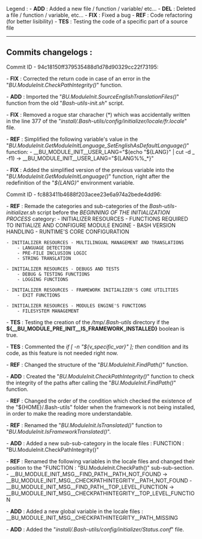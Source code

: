 Legend :
    - **ADD** : Added a new file / function / variable/ etc...
    - **DEL** : Deleted a file / function / variable, etc...
    - **FIX** : Fixed a bug
    - **REF** : Code refactoring (for better lisibility)
    - **TES** : Testing the code of a specific part of a source file

---------------------------------------------------------
Commits changelogs :
--------------------


Commit ID - 94c18150ff379535488d1d78d90329cc22f73195:

\- **FIX** : Corrected the return code in case of an error in the "_BU.ModuleInit.CheckPathIntegrity()_" function.

\- **ADD** : Imported the "_BU.ModuleInit.SourceEnglishTranslationFiles()_" function from the old "_Bash-utils-init.sh_" script.

\- **FIX** : Removed a rogue star characher (*) which was accidentally written in the line 377 of the "_install/.Bash-utils/config/initializer/locale/fr.locale_" file.

\- **REF** : Simplified the following variable's value in the "_BU.ModuleInit.GetModuleInitLanguage_SetEnglishAsDefaultLanguage()_" function:
    -  __BU_MODULE_INIT__USER_LANG="$(echo "${LANG}" | cut -d _ -f1)    -> __BU_MODULE_INIT__USER_LANG="${LANG%%_*}"

\- **FIX** : Added the simplified version of the previous variable into the "_BU.ModuleInit.GetModuleInitLanguage()_" function, right after the redefinition of the "_${LANG}_" environment variable.


Commit ID - fc883411b4688f203acee23e6a974a2bede4dd96:

\- **REF** : Remade the categories and sub-categories of the _Bash-utils-initializer.sh_ script before the _BEGINNING OF THE INITIALIZATION PROCESS_ category:
    - INITIALIZER RESOURCES - FUNCTIONS REQUIRED TO INITIALIZE AND CONFIGURE MODULE ENGINE
        - BASH VERSION HANDLING
        - RUNTIME'S CORE CONFIGURATION

    - INITIALIZER RESOURCES - MULTILINGUAL MANAGEMENT AND TRANSLATIONS
        - LANGUAGE DETECTION
        - PRE-FILE INCLUSION LOGIC
        - STRING TRANSLATION

    - INITIALIZER RESOURCES - DEBUGS AND TESTS
        - DEBUG & TESTING FUNCTIONS
        - LOGGING FUNCTIONS

    - INITIALIZER RESOURCES - FRAMEWORK INITIALIZER'S CORE UTILITIES
        - EXIT FUNCTIONS

    - INITIALIZER RESOURCES - MODULES ENGINE'S FUNCTIONS
        - FILESYSTEM MANAGEMENT

\- **TES** : Testing the creation of the _/tmp/.Bash-utils_ directory if the **${__BU_MODULE_PRE_INIT__IS_FRAMEWORK_INSTALLED}** boolean is true.

\- **TES** : Commented the _if [ -n "${v_specific_var}" ]; then_ condition and its code, as this feature is not needed right now.

\- **REF** : Changed the structure of the "*BU.ModuleInit.FindPath()*" function.

\- **ADD** : Created the "*BU.ModuleInit.CheckPathIntegrity()*" function to check the integrity of the paths after calling the "*BU.ModuleInit.FindPath()*" function.

\- **REF** : Changed the order of the condition which checked the existence of the "${HOME}/.Bash-utils" folder when the framework is not being installed, in order to make the reading more understandable.

\- **REF** : Renamed the "*BU.ModuleInit.IsTranslated()*" function to "*BU.ModuleInit.IsFrameworkTranslated()*".

\- **ADD** : Added a new sub-sub-category in the locale files : FUNCTION : "BU.ModuleInit.CheckPathIntegrity()"

\- **REF** : Renamed the following variables in the locale files and changed their position to the "FUNCTION : "BU.ModuleInit.CheckPath()" sub-sub-section.
    - __BU_MODULE_INIT_MSG__FIND_PATH__PATH_NOT_FOUND       -> __BU_MODULE_INIT_MSG__CHECKPATHINTEGRITY__PATH_NOT_FOUND
    - __BU_MODULE_INIT_MSG__FIND_PATH__TOP_LEVEL_FUNCTION   -> __BU_MODULE_INIT_MSG__CHECKPATHINTEGRITY__TOP_LEVEL_FUNCTION

\- **ADD** : Added a new global variable in the locale files : __BU_MODULE_INIT_MSG__CHECKPATHINTEGRITY__PATH_MISSING

\- **ADD** : Added the "_install/.Bash-utils/config/initializer/Status.conf_" file.






